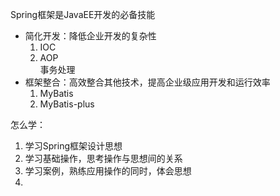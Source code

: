 Spring框架是JavaEE开发的必备技能
- 简化开发：降低企业开发的复杂性
    1. IOC
    2. AOP  
        事务处理
- 框架整合：高效整合其他技术，提高企业级应用开发和运行效率
    1. MyBatis
    2. MyBatis-plus

怎么学：
1. 学习Spring框架设计思想
2. 学习基础操作，思考操作与思想间的关系
3. 学习案例，熟练应用操作的同时，体会思想
4. 